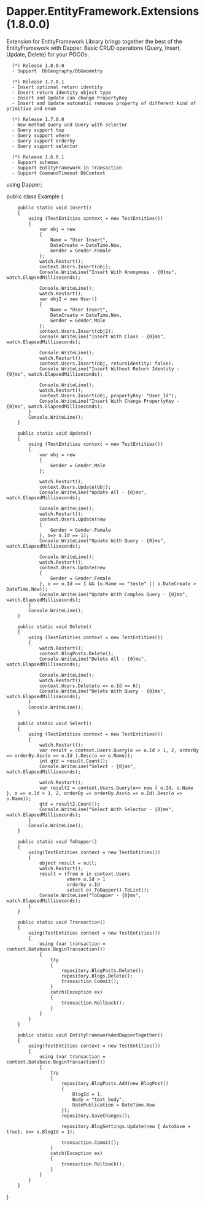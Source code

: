 # Dapper.EntityFramework.Extensions (1.8.0.0)
Extension for EntityFramework
      Library brings together the best of the EntityFramework with Dapper.
      Basic CRUD operations (Query, Insert, Update, Delete) for your POCOs.
      
      (*) Release 1.8.0.0
      - Support  DbGeography/DbGeometry

      (*) Release 1.7.0.1       
      - Insert optional return identity
      - Insert return identity object type
      - Insert and Update can change PropertyKey
      - Insert and Update automatic removes property of different kind of primitive and enum

      (*) Release 1.7.0.0
      - New method Query and Query with selector
      - Query support top
      - Query support where
      - Query support orderby
      - Query support selector
      
      (*) Release 1.6.0.1
      - Support schemas
      - Support EntityFramework in Transaction
      - Support CommandTimeout DbContext

using Dapper;

public class Example
{

        public static void Insert()
        {
            using (TestEntities context = new TestEntities())
            {
                var obj = new
                {                   
                    Name = "User Insert",
                    DateCreate = DateTime.Now,
                    Gender = Gender.Female
                };
                watch.Restart();
                context.Users.Insert(obj);
                Console.WriteLine("Insert With Anonymous - {0}ms", watch.ElapsedMilliseconds);

                Console.WriteLine();
                watch.Restart();
                var obj2 = new User()
                {
                    Name = "User Insert",
                    DateCreate = DateTime.Now,
                    Gender = Gender.Male
                };                
                context.Users.Insert(obj2);
                Console.WriteLine("Insert With Class - {0}ms", watch.ElapsedMilliseconds);

                Console.WriteLine();
                watch.Restart();                
                context.Users.Insert(obj, returnIdentity: false);
                Console.WriteLine("Insert Without Return Identity - {0}ms", watch.ElapsedMilliseconds);

                Console.WriteLine();
                watch.Restart();
                context.Users.Insert(obj, propertyKey: "User_Id");
                Console.WriteLine("Insert With Change PropertyKey - {0}ms", watch.ElapsedMilliseconds);           
            }
            Console.WriteLine();
        }

        public static void Update()
        {
            using (TestEntities context = new TestEntities())
            {
                var obj = new
                {
                    Gender = Gender.Male
                };

                watch.Restart();
                context.Users.Update(obj);
                Console.WriteLine("Update All - {0}ms", watch.ElapsedMilliseconds);

                Console.WriteLine();
                watch.Restart();
                context.Users.Update(new
                {
                    Gender = Gender.Female
                }, o=> o.Id == 1);
                Console.WriteLine("Update With Query - {0}ms", watch.ElapsedMilliseconds);

                Console.WriteLine();
                watch.Restart();
                context.Users.Update(new
                {
                    Gender = Gender.Female
                }, o => o.Id == 1 && (o.Name == "teste" || o.DateCreate > DateTime.Now));
                Console.WriteLine("Update With Complex Query - {0}ms", watch.ElapsedMilliseconds);
            }
            Console.WriteLine();
        }

        public static void Delete()
        {
            using (TestEntities context = new TestEntities())
            {
                watch.Restart();
                context.BlogPosts.Delete();
                Console.WriteLine("Delete All - {0}ms", watch.ElapsedMilliseconds);

                Console.WriteLine();
                watch.Restart();
                context.Users.Delete(o => o.Id == 6);
                Console.WriteLine("Delete With Query - {0}ms", watch.ElapsedMilliseconds);
            }
            Console.WriteLine();
        }

        public static void Select()
        {
            using (TestEntities context = new TestEntities())
            {
                watch.Restart();                
                var result = context.Users.Query(o => o.Id > 1, 2, orderBy => orderBy.Asc(o => o.Id ).Desc(o => o.Name));
                int qtd = result.Count();
                Console.WriteLine("Select - {0}ms", watch.ElapsedMilliseconds);

                watch.Restart();
                var result2 = context.Users.Query(o=> new { o.Id, o.Name }, o => o.Id > 1, 2, orderBy => orderBy.Asc(o => o.Id).Desc(o => o.Name));
                qtd = result2.Count();
                Console.WriteLine("Select With Selector - {0}ms", watch.ElapsedMilliseconds);
            }
            Console.WriteLine();
        }

        public static void ToDapper()
        {
            using(TestEntities context = new TestEntities())
            {
                object result = null;
                watch.Restart();
                result = (from o in context.Users
                          where o.Id > 1
                          orderby o.Id
                          select o).ToDapper().ToList();
                Console.WriteLine("ToDapper - {0}ms", watch.ElapsedMilliseconds);
            }
        }

        public static void Transaction()
        {
            using(TestEntities context = new TestEntities())
            {
                using (var transaction = context.Database.BeginTransaction())
                {
                    try
                    {
                        repository.BlogPosts.Delete();
                        repository.Blogs.Delete();
                        transaction.Commit();                        
                    }
                    catch(Exception ex)
                    {
                        transaction.Rollback();
                    }
                }
            }
        }

        public static void EntityFrameworkAndDapperTogether()
        {
            using(TestEntities context = new TestEntities())
            {
                using (var transaction = context.Database.BeginTransaction())
                {
                    try
                    {
                        repository.BlogPosts.Add(new BlogPost() 
                        {
                            BlogId = 1,
                            Body = "text body",
                            DatePublication = DateTime.Now
                        });
                        repository.SaveChanges();

                        repository.BlogSettings.Update(new { AutoSave = true}, o=> o.BlogId = 1);

                        transaction.Commit();                        
                    }
                    catch(Exception ex)
                    {
                        transaction.Rollback();
                    }
                }
            }
        }
}
